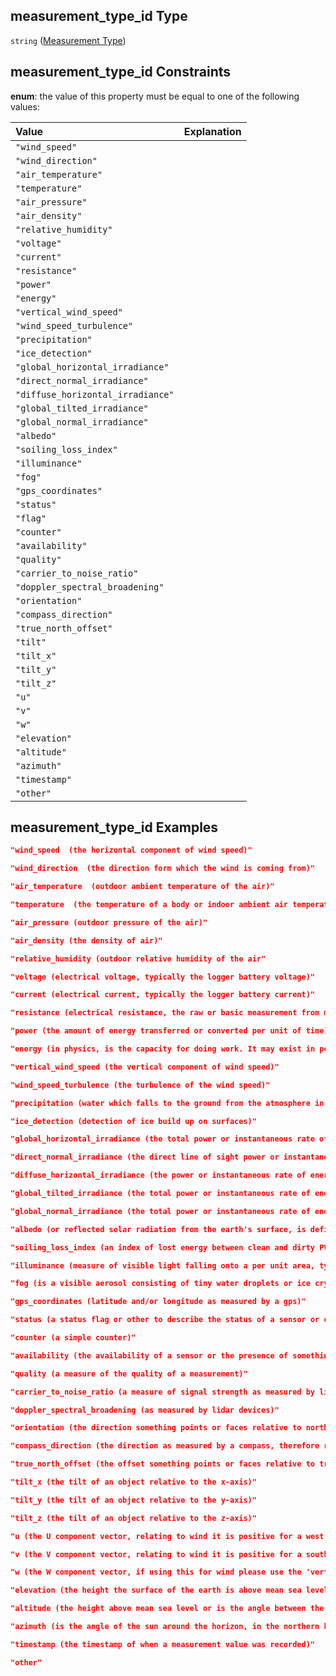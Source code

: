 ## measurement\_type\_id Type

`string` ([Measurement Type](iea43_wra_data_model-definitions-measurement-type.md))

## measurement\_type\_id Constraints

**enum**: the value of this property must be equal to one of the following values:

| Value                             | Explanation |
| :-------------------------------- | :---------- |
| `"wind_speed"`                    |             |
| `"wind_direction"`                |             |
| `"air_temperature"`               |             |
| `"temperature"`                   |             |
| `"air_pressure"`                  |             |
| `"air_density"`                   |             |
| `"relative_humidity"`             |             |
| `"voltage"`                       |             |
| `"current"`                       |             |
| `"resistance"`                    |             |
| `"power"`                         |             |
| `"energy"`                        |             |
| `"vertical_wind_speed"`           |             |
| `"wind_speed_turbulence"`         |             |
| `"precipitation"`                 |             |
| `"ice_detection"`                 |             |
| `"global_horizontal_irradiance"`  |             |
| `"direct_normal_irradiance"`      |             |
| `"diffuse_horizontal_irradiance"` |             |
| `"global_tilted_irradiance"`      |             |
| `"global_normal_irradiance"`      |             |
| `"albedo"`                        |             |
| `"soiling_loss_index"`            |             |
| `"illuminance"`                   |             |
| `"fog"`                           |             |
| `"gps_coordinates"`               |             |
| `"status"`                        |             |
| `"flag"`                          |             |
| `"counter"`                       |             |
| `"availability"`                  |             |
| `"quality"`                       |             |
| `"carrier_to_noise_ratio"`        |             |
| `"doppler_spectral_broadening"`   |             |
| `"orientation"`                   |             |
| `"compass_direction"`             |             |
| `"true_north_offset"`             |             |
| `"tilt"`                          |             |
| `"tilt_x"`                        |             |
| `"tilt_y"`                        |             |
| `"tilt_z"`                        |             |
| `"u"`                             |             |
| `"v"`                             |             |
| `"w"`                             |             |
| `"elevation"`                     |             |
| `"altitude"`                      |             |
| `"azimuth"`                       |             |
| `"timestamp"`                     |             |
| `"other"`                         |             |

## measurement\_type\_id Examples

```json
"wind_speed  (the horizontal component of wind speed)"
```

```json
"wind_direction  (the direction form which the wind is coming from)"
```

```json
"air_temperature  (outdoor ambient temperature of the air)"
```

```json
"temperature  (the temperature of a body or indoor ambient air temperature)"
```

```json
"air_pressure (outdoor pressure of the air)"
```

```json
"air_density (the density of air)"
```

```json
"relative_humidity (outdoor relative humidity of the air"
```

```json
"voltage (electrical voltage, typically the logger battery voltage)"
```

```json
"current (electrical current, typically the logger battery current)"
```

```json
"resistance (electrical resistance, the raw or basic measurement from many different sensors)"
```

```json
"power (the amount of energy transferred or converted per unit of time)"
```

```json
"energy (in physics, is the capacity for doing work. It may exist in potential, kinetic, thermal, electrical, chemical, nuclear, or other various forms.)"
```

```json
"vertical_wind_speed (the vertical component of wind speed)"
```

```json
"wind_speed_turbulence (the turbulence of the wind speed)"
```

```json
"precipitation (water which falls to the ground from the atmosphere in forms of rain, snow, sleet, ice pellets, dew, frost, and hail)"
```

```json
"ice_detection (detection of ice build up on surfaces)"
```

```json
"global_horizontal_irradiance (the total power or instantaneous rate of energy from the sun received by a horizontal surface on Earth)"
```

```json
"direct_normal_irradiance (the direct line of sight power or instantaneous rate of energy from the sun, excluding diffuse irradiance, received by a surface on Earth perpendicular to the sun)"
```

```json
"diffuse_horizontal_irradiance (the power or instantaneous rate of energy from light scattered by the atmosphere, excluding direct irradiance, received by a horizontal surface on Earth)"
```

```json
"global_tilted_irradiance (the total power or instantaneous rate of energy from the sun received by a surface on Earth with defined tilt and azimuth, fixed or sun-tracking)"
```

```json
"global_normal_irradiance (the total power or instantaneous rate of energy from the sun received by a surface on Earth perpendicular to the sun)"
```

```json
"albedo (or reflected solar radiation from the earth's surface, is defined as the ratio between the reflected energy and the incident energy over a unit area)"
```

```json
"soiling_loss_index (an index of lost energy between clean and dirty PV modules, https://www.campbellsci.com/cr-pvs1 )"
```

```json
"illuminance (measure of visible light falling onto a per unit area, typically measured in lux)"
```

```json
"fog (is a visible aerosol consisting of tiny water droplets or ice crystals suspended in the air at or near the Earth's surface)"
```

```json
"gps_coordinates (latitude and/or longitude as measured by a gps)"
```

```json
"status (a status flag or other to describe the status of a sensor or object)"
```

```json
"counter (a simple counter)"
```

```json
"availability (the availability of a sensor or the presence of something in a measurement typically measured as %, e.g. '40m Data Availability (%)' or 'Proportion Of Packets with Fog (%)'. This is currently a generic catch-all for all 'availability' like metrics and may be resolved into more specific definitions in future revisions.)"
```

```json
"quality (a measure of the quality of a measurement)"
```

```json
"carrier_to_noise_ratio (a measure of signal strength as measured by lidar devices, http://data.windenergy.dtu.dk/ontologies/view/IEATask32Glossary/en/page/parameters.carrier_to_noise_ratio )"
```

```json
"doppler_spectral_broadening (as measured by lidar devices)"
```

```json
"orientation (the direction something points or faces relative to north or other specified positions)"
```

```json
"compass_direction (the direction as measured by a compass, therefore referenced to magnetic north)"
```

```json
"true_north_offset (the offset something points or faces relative to true north, e.g. from a solar compass such as a Geovane)"
```

```json
"tilt_x (the tilt of an object relative to the x-axis)"
```

```json
"tilt_y (the tilt of an object relative to the y-axis)"
```

```json
"tilt_z (the tilt of an object relative to the z-axis)"
```

```json
"u (the U component vector, relating to wind it is positive for a west to east flow (eastward wind), however, it can be used for other vectors. If so, please use the notes property to define it.)"
```

```json
"v (the V component vector, relating to wind it is positive for a south to north flow (northward wind), however, it can be used for other vectors. If so, please use the notes property to define it.)"
```

```json
"w (the W component vector, if using this for wind please use the 'vertical_wind_speed' measurement type. Please use the notes property to define how this component is utilised."
```

```json
"elevation (the height the surface of the earth is above mean sea level)"
```

```json
"altitude (the height above mean sea level or is the angle between the sun and the observer's local horizon, also sometimes referred to as elevation)"
```

```json
"azimuth (is the angle of the sun around the horizon, in the northern hemisphere this is usually measured from north and increasing eastward whereas in the southern hemisphere it can be measured from the south and increasing westward)"
```

```json
"timestamp (the timestamp of when a measurement value was recorded)"
```

```json
"other"
```
